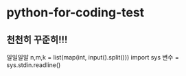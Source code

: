 # python-for-coding-test
## 천천히 꾸준히!!!
일일일알
  n,m,k = list(map(int, input().split()))
  import sys
  변수 = sys.stdin.readline()


